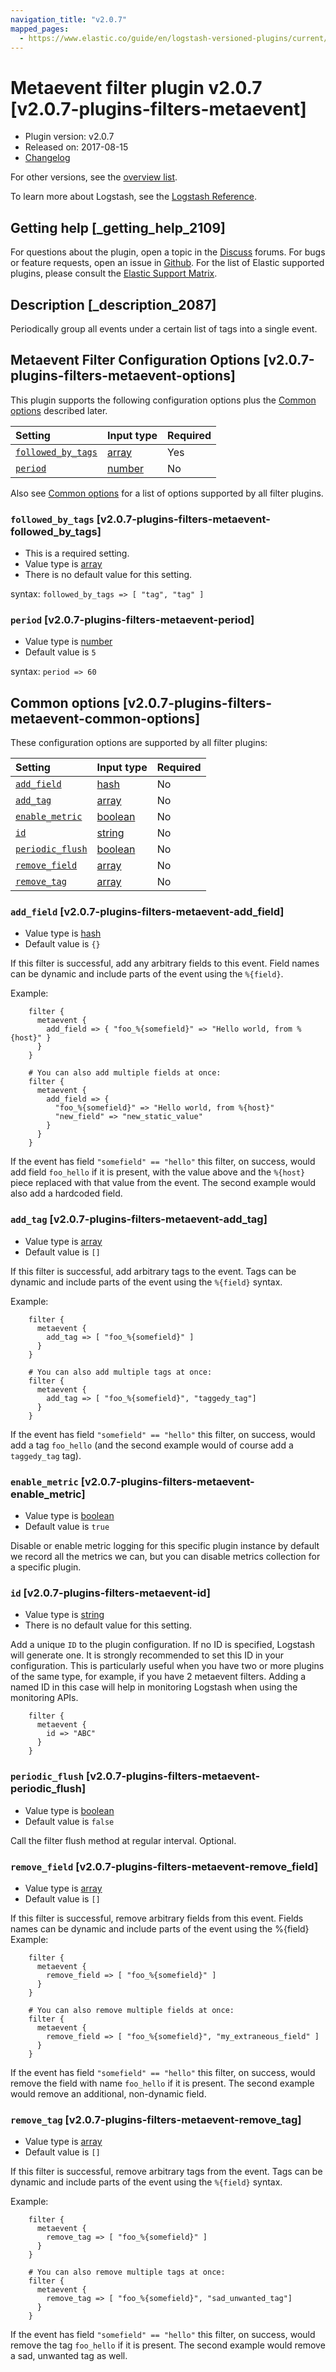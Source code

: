 ```yaml
---
navigation_title: "v2.0.7"
mapped_pages:
  - https://www.elastic.co/guide/en/logstash-versioned-plugins/current/v2.0.7-plugins-filters-metaevent.html
---
```


# Metaevent filter plugin v2.0.7 [v2.0.7-plugins-filters-metaevent]

* Plugin version: v2.0.7
* Released on: 2017-08-15
* [Changelog](https://github.com/logstash-plugins/logstash-filter-metaevent/blob/v2.0.7/CHANGELOG.md)

For other versions, see the [overview list](filter-metaevent-index.md).

To learn more about Logstash, see the [Logstash Reference](https://www.elastic.co/guide/en/logstash/current/index.html).

## Getting help [_getting_help_2109]

For questions about the plugin, open a topic in the [Discuss](http://discuss.elastic.co) forums. For bugs or feature requests, open an issue in [Github](https://github.com/logstash-plugins/logstash-filter-metaevent). For the list of Elastic supported plugins, please consult the [Elastic Support Matrix](https://www.elastic.co/support/matrix#matrix_logstash_plugins).

## Description [_description_2087]

Periodically group all events under a certain list of tags into a single event.

## Metaevent Filter Configuration Options [v2.0.7-plugins-filters-metaevent-options]

This plugin supports the following configuration options plus the [Common options](v2-0-7-plugins-filters-metaevent.md#v2.0.7-plugins-filters-metaevent-common-options) described later.

| Setting | Input type | Required |
| :- | :- | :- |
| [`followed_by_tags`](v2-0-7-plugins-filters-metaevent.md#v2.0.7-plugins-filters-metaevent-followed_by_tags) | [array](/lsr/value-types.md#array) | Yes |
| [`period`](v2-0-7-plugins-filters-metaevent.md#v2.0.7-plugins-filters-metaevent-period) | [number](/lsr/value-types.md#number) | No |

Also see [Common options](v2-0-7-plugins-filters-metaevent.md#v2.0.7-plugins-filters-metaevent-common-options) for a list of options supported by all filter plugins.

### `followed_by_tags` [v2.0.7-plugins-filters-metaevent-followed_by_tags]

* This is a required setting.
* Value type is [array](/lsr/value-types.md#array)
* There is no default value for this setting.

syntax: `followed_by_tags => [ "tag", "tag" ]`

### `period` [v2.0.7-plugins-filters-metaevent-period]

* Value type is [number](/lsr/value-types.md#number)
* Default value is `5`

syntax: `period => 60`

## Common options [v2.0.7-plugins-filters-metaevent-common-options]

These configuration options are supported by all filter plugins:

| Setting | Input type | Required |
| :- | :- | :- |
| [`add_field`](v2-0-7-plugins-filters-metaevent.md#v2.0.7-plugins-filters-metaevent-add_field) | [hash](/lsr/value-types.md#hash) | No |
| [`add_tag`](v2-0-7-plugins-filters-metaevent.md#v2.0.7-plugins-filters-metaevent-add_tag) | [array](/lsr/value-types.md#array) | No |
| [`enable_metric`](v2-0-7-plugins-filters-metaevent.md#v2.0.7-plugins-filters-metaevent-enable_metric) | [boolean](/lsr/value-types.md#boolean) | No |
| [`id`](v2-0-7-plugins-filters-metaevent.md#v2.0.7-plugins-filters-metaevent-id) | [string](/lsr/value-types.md#string) | No |
| [`periodic_flush`](v2-0-7-plugins-filters-metaevent.md#v2.0.7-plugins-filters-metaevent-periodic_flush) | [boolean](/lsr/value-types.md#boolean) | No |
| [`remove_field`](v2-0-7-plugins-filters-metaevent.md#v2.0.7-plugins-filters-metaevent-remove_field) | [array](/lsr/value-types.md#array) | No |
| [`remove_tag`](v2-0-7-plugins-filters-metaevent.md#v2.0.7-plugins-filters-metaevent-remove_tag) | [array](/lsr/value-types.md#array) | No |

### `add_field` [v2.0.7-plugins-filters-metaevent-add_field]

* Value type is [hash](/lsr/value-types.md#hash)
* Default value is `{}`

If this filter is successful, add any arbitrary fields to this event. Field names can be dynamic and include parts of the event using the `%{field}`.

Example:

```
    filter {
      metaevent {
        add_field => { "foo_%{somefield}" => "Hello world, from %{host}" }
      }
    }
```

```
    # You can also add multiple fields at once:
    filter {
      metaevent {
        add_field => {
          "foo_%{somefield}" => "Hello world, from %{host}"
          "new_field" => "new_static_value"
        }
      }
    }
```

If the event has field `"somefield" == "hello"` this filter, on success, would add field `foo_hello` if it is present, with the value above and the `%{host}` piece replaced with that value from the event. The second example would also add a hardcoded field.

### `add_tag` [v2.0.7-plugins-filters-metaevent-add_tag]

* Value type is [array](/lsr/value-types.md#array)
* Default value is `[]`

If this filter is successful, add arbitrary tags to the event. Tags can be dynamic and include parts of the event using the `%{field}` syntax.

Example:

```
    filter {
      metaevent {
        add_tag => [ "foo_%{somefield}" ]
      }
    }
```

```
    # You can also add multiple tags at once:
    filter {
      metaevent {
        add_tag => [ "foo_%{somefield}", "taggedy_tag"]
      }
    }
```

If the event has field `"somefield" == "hello"` this filter, on success, would add a tag `foo_hello` (and the second example would of course add a `taggedy_tag` tag).

### `enable_metric` [v2.0.7-plugins-filters-metaevent-enable_metric]

* Value type is [boolean](/lsr/value-types.md#boolean)
* Default value is `true`

Disable or enable metric logging for this specific plugin instance by default we record all the metrics we can, but you can disable metrics collection for a specific plugin.

### `id` [v2.0.7-plugins-filters-metaevent-id]

* Value type is [string](/lsr/value-types.md#string)
* There is no default value for this setting.

Add a unique `ID` to the plugin configuration. If no ID is specified, Logstash will generate one. It is strongly recommended to set this ID in your configuration. This is particularly useful when you have two or more plugins of the same type, for example, if you have 2 metaevent filters. Adding a named ID in this case will help in monitoring Logstash when using the monitoring APIs.

```
    filter {
      metaevent {
        id => "ABC"
      }
    }
```

### `periodic_flush` [v2.0.7-plugins-filters-metaevent-periodic_flush]

* Value type is [boolean](/lsr/value-types.md#boolean)
* Default value is `false`

Call the filter flush method at regular interval. Optional.

### `remove_field` [v2.0.7-plugins-filters-metaevent-remove_field]

* Value type is [array](/lsr/value-types.md#array)
* Default value is `[]`

If this filter is successful, remove arbitrary fields from this event. Fields names can be dynamic and include parts of the event using the %{field} Example:

```
    filter {
      metaevent {
        remove_field => [ "foo_%{somefield}" ]
      }
    }
```

```
    # You can also remove multiple fields at once:
    filter {
      metaevent {
        remove_field => [ "foo_%{somefield}", "my_extraneous_field" ]
      }
    }
```

If the event has field `"somefield" == "hello"` this filter, on success, would remove the field with name `foo_hello` if it is present. The second example would remove an additional, non-dynamic field.

### `remove_tag` [v2.0.7-plugins-filters-metaevent-remove_tag]

* Value type is [array](/lsr/value-types.md#array)
* Default value is `[]`

If this filter is successful, remove arbitrary tags from the event. Tags can be dynamic and include parts of the event using the `%{field}` syntax.

Example:

```
    filter {
      metaevent {
        remove_tag => [ "foo_%{somefield}" ]
      }
    }
```

```
    # You can also remove multiple tags at once:
    filter {
      metaevent {
        remove_tag => [ "foo_%{somefield}", "sad_unwanted_tag"]
      }
    }
```

If the event has field `"somefield" == "hello"` this filter, on success, would remove the tag `foo_hello` if it is present. The second example would remove a sad, unwanted tag as well.

